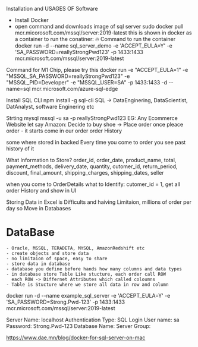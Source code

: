 Installation and USAGES OF Software

- Install Docker
- open command and downloads image of sql server
  sudo docker pull mcr.micorosoft.com/mssql/server:2019-latest
  this is shown in docker as a container
  to run the conatiner:
  🔥 Command to run the container
  docker run -d --name sql_server_demo -e 'ACCEPT_EULA=Y' -e 'SA_PASSWORD=reallyStrongPwd123' -p 1433:1433 mcr.microsoft.com/mssql/server:2019-latest

Command for M1 Chip, please try this
docker run -e "ACCEPT_EULA=1" -e "MSSQL_SA_PASSWORD=reallyStrongPwd123" -e "MSSQL_PID=Developer" -e "MSSQL_USER=SA" -p 1433:1433 -d --name=sql mcr.microsoft.com/azure-sql-edge

Install SQL CLI
npm install -g sql-cli
SQL -> DataEnginering, DataScientist, DatAnalyst, software Enginering etc

Strting mysql
mssql -u sa -p reallyStrongPwd123
EG: Any Ecommerce Website let say Amazon:
Decide to buy shoe -> Place order
once pleace order - it starts come in our order
order History

some where stored in backed
Every time you come to order you see past history of it

What Information to Store?
order_id, order_date, product_name, total, payment_methods, delivery_date, quantity, cutomer_id, return_period, discount, final_amount, shipping_charges, shipping_dates, seller

when you come to OrderDetails what to Identify:
cutomer_id = 1, get all order History and show in UI

Storing Data in Excel is Difficults and haiving Limitaion, millions of order per day so Move
in Databases

# DataBase

    - Oracle, MSSQL, TERADETA, MYSQL, AmazonRedshift etc
    - create objects and store data
    - no limitaion of space, easy to share
    - store data in database
    - database you define before hands how many columns and data types
    - in database store Table Like stucture, each order call ROW
      each ROW -> Differnet Attributes which called coloumns
    - Table is Stucture where we store all data in row and column

docker run -d --name example_sql_server -e 'ACCEPT_EULA=Y' -e 'SA_PASSWORD=Strong.Pwd-123' -p 1433:1433 mcr.microsoft.com/mssql/server:2019-latest

Server Name: localhost
Authentication Type: SQL Login
User name: sa
Password: Strong.Pwd-123
Database Name: <default>
Server Group: <default>

https://www.dae.mn/blog/docker-for-sql-server-on-mac
